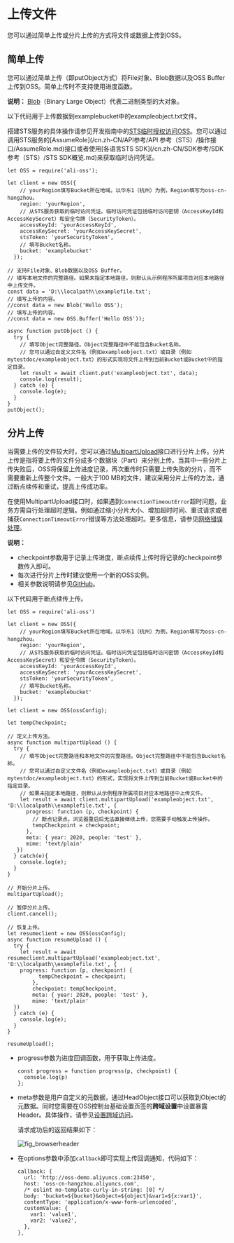 # 上传文件

您可以通过简单上传或分片上传的方式将文件或数据上传到OSS。

## 简单上传

您可以通过简单上传（即putObject方式）将File对象、Blob数据以及OSS Buffer上传到OSS。简单上传时不支持使用进度函数。

**说明：** [Blob](https://developer.mozilla.org/zh-CN/docs/Web/API/Blob)（Binary Large Object）代表二进制类型的大对象。

以下代码用于上传数据到examplebucket中的exampleobject.txt文件。

搭建STS服务的具体操作请参见开发指南中的[STS临时授权访问OSS](/cn.zh-CN/开发指南/数据安全/访问控制/STS临时授权访问OSS.md)。您可以通过调用STS服务的[AssumeRole](/cn.zh-CN/API参考/API 参考（STS）/操作接口/AssumeRole.md)接口或者使用[各语言STS SDK](/cn.zh-CN/SDK参考/SDK参考（STS）/STS SDK概览.md)来获取临时访问凭证。

```
let OSS = require('ali-oss');

let client = new OSS({
    // yourRegion填写Bucket所在地域。以华东1（杭州）为例，Region填写为oss-cn-hangzhou。
    region: 'yourRegion',
    // 从STS服务获取的临时访问凭证。临时访问凭证包括临时访问密钥（AccessKeyId和AccessKeySecret）和安全令牌（SecurityToken）。
    accessKeyId: 'yourAccessKeyId',
    accessKeySecret: 'yourAccessKeySecret',
    stsToken: 'yourSecurityToken',
    // 填写Bucket名称。
    bucket: 'examplebucket'
  });

// 支持File对象、Blob数据以及OSS Buffer。
// 填写本地文件的完整路径。如果未指定本地路径，则默认从示例程序所属项目对应本地路径中上传文件。
const data = 'D:\\localpath\\examplefile.txt';
// 填写上传的内容。
//const data = new Blob('Hello OSS');
// 填写上传的内容。
//const data = new OSS.Buffer('Hello OSS'));

async function putObject () {
  try {
    // 填写Object完整路径。Object完整路径中不能包含Bucket名称。
    // 您可以通过自定义文件名（例如exampleobject.txt）或目录（例如mytestdoc/exampleobject.txt）的形式实现将文件上传到当前Bucket或Bucket中的指定目录。
    let result = await client.put('exampleobject.txt', data);
    console.log(result);
  } catch (e) {
    console.log(e);
  }
}
putObject();
```

## 分片上传

当需要上传的文件较大时，您可以通过[MultipartUpload]()接口进行分片上传。分片上传是指将要上传的文件分成多个数据块（Part）来分别上传。当其中一些分片上传失败后，OSS将保留上传进度记录，再次重传时只需要上传失败的分片，而不需要重新上传整个文件。一般大于100 MB的文件，建议采用分片上传的方法，通过断点续传和重试，提高上传成功率。

在使用MultipartUpload接口时，如果遇到`ConnectionTimeoutError`超时问题，业务方需自行处理超时逻辑。例如通过缩小分片大小、增加超时时间、重试请求或者捕获`ConnectionTimeoutError`错误等方法处理超时。更多信息，请参见[网络错误处理]()。

**说明：**

-   checkpoint参数用于记录上传进度，断点续传上传时将记录的checkpoint参数传入即可。
-   每次进行分片上传时建议使用一个新的OSS实例。
-   相关参数说明请参见[GitHub](https://github.com/ali-sdk/ali-oss#multipartuploadname-file-options)。

以下代码用于断点续传上传。

```
let OSS = require('ali-oss')

let client = new OSS({
    // yourRegion填写Bucket所在地域。以华东1（杭州）为例，Region填写为oss-cn-hangzhou。
    region: 'yourRegion',
    // 从STS服务获取的临时访问凭证。临时访问凭证包括临时访问密钥（AccessKeyId和AccessKeySecret）和安全令牌（SecurityToken）。
    accessKeyId: 'yourAccessKeyId',
    accessKeySecret: 'yourAccessKeySecret',
    stsToken: 'yourSecurityToken',
    // 填写Bucket名称。
    bucket: 'examplebucket'
  });

let client = new OSS(ossConfig);

let tempCheckpoint;

// 定义上传方法。
async function multipartUpload () {
  try {
    // 填写Object完整路径和本地文件的完整路径。Object完整路径中不能包含Bucket名称。
    // 您可以通过自定义文件名（例如exampleobject.txt）或目录（例如mytestdoc/exampleobject.txt）的形式，实现将文件上传到当前Bucket或Bucket中的指定目录。
    // 如果未指定本地路径，则默认从示例程序所属项目对应本地路径中上传文件。
    let result = await client.multipartUpload('exampleobject.txt', 'D:\\localpath\\examplefile.txt', { 
      progress: function (p, checkpoint) {
        // 断点记录点。浏览器重启后无法直接继续上传，您需要手动触发上传操作。
        tempCheckpoint = checkpoint;
      },
      meta: { year: 2020, people: 'test' },
      mime: 'text/plain'
   })
  } catch(e){
    console.log(e);
  }
}

// 开始分片上传。
multipartUpload();

// 暂停分片上传。
client.cancel();

// 恢复上传。
let resumeclient = new OSS(ossConfig);
async function resumeUpload () {
  try {
    let result = await resumeclient.multipartUpload('exampleobject.txt', 'D:\\localpath\\examplefile.txt', {
    progress: function (p, checkpoint) {
          tempCheckpoint = checkpoint;
        },
        checkpoint: tempCheckpoint,
        meta: { year: 2020, people: 'test' },
        mime: 'text/plain'
  })
  } catch (e) {
    console.log(e);
  }
}

resumeUpload();          
```

-   progress参数为进度回调函数，用于获取上传进度。

    ```
    const progress = function progress(p, checkpoint) {
      console.log(p)
    };                   
    ```

-   meta参数是用户自定义的元数据，通过HeadObject接口可以获取到Object的元数据。同时您需要在OSS控制台基础设置页签的**跨域设置**中设置暴露Header。具体操作，请参见[设置跨域访问](/cn.zh-CN/控制台用户指南/存储空间管理/权限管理/设置跨域访问.md)。

    请求成功后的返回结果如下：

    ![fig_browserheader](https://static-aliyun-doc.oss-accelerate.aliyuncs.com/assets/img/zh-CN/1133749951/p13703.png)

-   在options参数中添加`callback`即可实现上传回调通知，代码如下：

    ```
    callback: {
      url: 'http://oss-demo.aliyuncs.com:23450',
      host: 'oss-cn-hangzhou.aliyuncs.com',
      /* eslint no-template-curly-in-string: [0] */
      body: 'bucket=${bucket}&object=${object}&var1=${x:var1}',
      contentType: 'application/x-www-form-urlencoded',
      customValue: {
        var1: 'value1',
        var2: 'value2',
      },
    },                    
    ```


